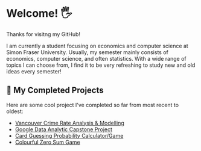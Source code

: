 # Welcome! 🖐️ 
Thanks for visitng my GitHub!

I am currently a student focusing on economics and computer science at Simon Fraser University. Usually, my semester mainly consists of economics, computer science, and often statistics. With a wide range of topics I can choose from, I find it to be very refreshing to study new and old ideas every semester!

## 📌 My Completed Projects
Here are some cool project I've completed so far from most recent to oldest:

-  [Vancouver Crime Rate Analysis & Modelling](https://github.com/haydenmai/van-crime-census)
-  [Google Data Analytic Capstone Project](https://github.com/haydenmai/Google-Data-Analytics-Project)
-  [Card Guessing Probability Calculator/Game](https://github.com/haydenmai/Card-Probability-Calculator)
-  [Colourful Zero Sum Game](https://github.com/haydenmai/Colourful-Zero-Sum)



